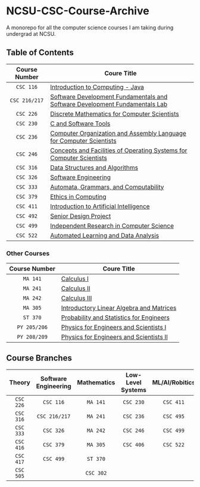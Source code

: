 # NCSU-CSC-Course-Archive
 A monorepo for all the computer science courses I am taking during undergrad at NCSU.
## Table of Contents
| Course Number   | Coure Title |
| :-------------: | -----------------------------------------------------------------------------------|
| `CSC 116` | [Introduction to Computing - Java](https://github.com/nick-Sutton/NCSU-CSC-Course-Archive/blob/main/Courses/CSC-116/CSC-116.md) |
| `CSC 216/217` | [Software Development Fundamentals and Software Development Fundamentals Lab](https://github.com/nick-Sutton/NCSU-CSC-Course-Archive/blob/main/Courses/CSC-216-and-217/CSC-216-and-217.md) |
| `CSC 226` | [Discrete Mathematics for Computer Scientists](https://github.com/nick-Sutton/NCSU-CSC-Course-Archive/blob/main/Courses/CSC-226/CSC-226.md) |
| `CSC 230` | [C and Software Tools](https://github.com/nick-Sutton/NCSU-CSC-Course-Archive/blob/main/Courses/CSC-230/CSC-230.md) |
| `CSC 236` | [Computer Organization and Assembly Language for Computer Scientists](https://github.com/nick-Sutton/NCSU-CSC-Course-Archive/blob/main/Courses/CSC-236/CSC-236.md) |
| `CSC 246` | [Concepts and Facilities of Operating Systems for Computer Scientists](https://github.com/nick-Sutton/NCSU-CSC-Course-Archive/blob/main/Courses/CSC-246/CSC-246.md) |
| `CSC 316` | [Data Structures and Algorithms](https://github.com/nick-Sutton/NCSU-CSC-Course-Archive/blob/main/Courses/CSC-316/CSC-316.md) |
| `CSC 326` | [Software Engineering](https://github.com/nick-Sutton/NCSU-CSC-Course-Archive/blob/main/Courses/CSC-326/CSC-326.md) |
| `CSC 333` | [Automata, Grammars, and Computability](https://github.com/nick-Sutton/NCSU-CSC-Course-Archive/blob/main/Courses/CSC-333/CSC-333.md) |
| `CSC 379` | [Ethics in Computing](https://github.com/nick-Sutton/NCSU-CSC-Course-Archive/blob/main/Courses/CSC-379/CSC-379.md) |
| `CSC 411` | [Introduction to Artificial Intelligence](https://github.com/nick-Sutton/NCSU-CSC-Course-Archive/blob/main/Courses/CSC-411/CSC-411.md) |
| `CSC 492` | [Senior Design Project](https://github.com/nick-Sutton/NCSU-CSC-Course-Archive/blob/main/Courses/CSC-492/CSC-492.md) |
| `CSC 499` | [Independent Research in Computer Science](https://github.com/nick-Sutton/NCSU-CSC-Course-Archive/blob/main/Courses/CSC-499/CSC-499.md) |
| `CSC 522` | [Automated Learning and Data Analysis](https://github.com/nick-Sutton/NCSU-CSC-Course-Archive/blob/main/Courses/CSC-522/CSC-522.md) |

### Other Courses
| Course Number   | Coure Title |
| :-------------: | -----------------------------------------------------------------------------------| 
| `MA 141` | [Calculus I]()  |
| `MA 241` | [Calculus II]() |
| `MA 242` | [Calculus III]() |
| `MA 305` | [Introductory Linear Algebra and Matrices]()|
| `ST 370` | [Probability and Statistics for Engineers]()|
| `PY 205/206` | [Physics for Engineers and Scientists I]()|
| `PY 208/209` | [Physics for Engineers and Scientists II]()|


## Course Branches

| Theory | Software Engineering | Mathematics | Low-Level Systems | ML/AI/Robitics |
| :----: | :------------------: | :---------: | :---------------: | :------------: |
| `CSC 226` | `CSC 116` | `MA 141` | `CSC 230` | `CSC 411` |
| `CSC 316` | `CSC 216/217` | `MA 241` | `CSC 236` | `CSC 495` |
| `CSC 333` | `CSC 326` | `MA 242` | `CSC 246` | `CSC 499` |
| `CSC 416` |  `CSC 379` | `MA 305` | `CSC 406` | `CSC 522`
| `CSC 417` |  `CSC 499` | `ST 370` | |
| `CSC 505` | | `CSC 302` |
